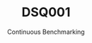 ---
layout: docu
title: DSQ001
subtitle: Continuous Benchmarking
selected: TPC-DS
expanded: Benchmarking
benchmark: /individual_results/DSQ001.html
---